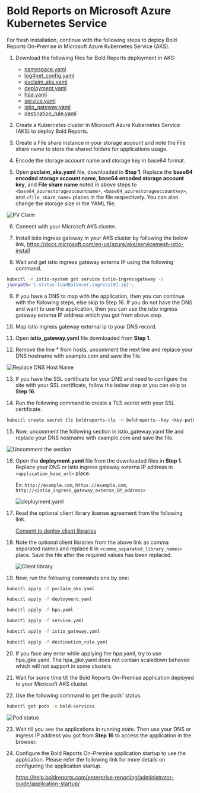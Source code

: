 # Bold Reports on Microsoft Azure Kubernetes Service

For fresh installation, continue with the following steps to deploy Bold Reports On-Premise in Microsoft Azure Kubernetes Service (AKS).

1. Download the following files for Bold Reports deployment in AKS:

    * [namespace.yaml](https://raw.githubusercontent.com/boldreports/bold-reports-kubernetes/v5.4.30/deploy/namespace.yaml)
    * [log4net_config.yaml](https://raw.githubusercontent.com/boldreports/bold-reports-kubernetes/v5.4.30/deploy/log4net_config.yaml)
    * [pvclaim_aks.yaml](https://raw.githubusercontent.com/boldreports/bold-reports-kubernetes/v5.4.30/deploy/pvclaim_aks.yaml)
    * [deployment.yaml](https://raw.githubusercontent.com/boldreports/bold-reports-kubernetes/v5.4.30/deploy/deployment.yaml)
    * [hpa.yaml](https://raw.githubusercontent.com/boldreports/bold-reports-kubernetes/v5.4.30/deploy/hpa.yaml)
    * [service.yaml](https://raw.githubusercontent.com/boldreports/bold-reports-kubernetes/v5.4.30/deploy/service.yaml)
    * [istio_gateway.yaml](https://raw.githubusercontent.com/boldreports/bold-reports-kubernetes/v5.4.30/deploy/istio_gateway.yaml)
    * [destination_rule.yaml](https://raw.githubusercontent.com/boldreports/bold-reports-kubernetes/v5.4.30/deploy/destination_rule.yaml)

2. Create a Kubernetes cluster in Microsoft Azure Kubernetes Service (AKS) to deploy Bold Reports.

3. Create a File share instance in your storage account and note the File share name to store the shared folders for applications usage.

4. Encode the storage account name and storage key in base64 format.

5. Open **pvclaim_aks.yaml** file, downloaded in **Step 1**. Replace the **base64 encoded storage account name**, **base64 encoded storage account key**, and **File share name** noted in above steps to `<base64_azurestorageaccountname>`, `<base64_azurestorageaccountkey>`, and `<file_share_name>` places in the file respectively. You can also change the storage size in the YAML file.

![PV Claim](images/aks_pvclaim.png)

6. Connect with your Microsoft AKS cluster.

7. Install istio ingress gateway in your AKS cluster by following the below link,
    https://docs.microsoft.com/en-us/azure/aks/servicemesh-istio-install

8.	Wait and get istio ingress gateway externa IP using the following command.

```sh
kubectl -n istio-system get service istio-ingressgateway -o 
jsonpath='{.status.loadBalancer.ingress[0].ip}'.
```

9.	If you have a DNS to map with the application, then you can continue with the following steps, else skip to Step 16. If you do not have the DNS and want to use the application, then you can use the istio ingress gateway externa IP address which you got from above step.

10.	Map istio ingress gateway external ip to your DNS record.

11.	Open **istio_gateway.yaml** file downloaded from **Step 1**.

12.	Remove the line * from hosts, uncomment the next line and replace your DNS hostname with example.com and save the file.

![Replace DNS Host Name](images/dns-hostname.png) 

13. If you have the SSL certificate for your DNS and need to configure the site with your SSL certificate, follow the below step or you can skip to **Step 16**.

14. Run the following command to create a TLS secret with your SSL certificate.

```sh
kubectl create secret tls boldreports-tls -n boldreports--key <key-path> --cert <certificate-path>
```

15.	Now, uncomment the following section in istio_gateway.yaml file and replace your DNS hostname with example.com and save the file.

![Uncomment the section](images/uncomment-section.png) 

16. Open the **deployment.yaml** file from the downloaded files in **Step 1**. Replace your DNS or istio ingress gateway externa IP address in `<application_base_url>` place.
    
    Ex: `http://example.com`, `https://example.com`, `http://<istio_ingress_gateway_externa_IP_address>`

    ![deployment.yaml](/docs/images/deployment_yaml.png) 
	
17. Read the optional client library license agreement from the following link.
    
    [Consent to deploy client libraries](../docs/consent-to-deploy-client-libraries.md)
	
18. Note the optional client libraries from the above link as comma separated names and replace it in `<comma_separated_library_names>` place. Save the file after the required values has been replaced.

    ![Client library](/docs/images/client-library.png) 

19. Now, run the following commands one by one:

```sh
kubectl apply -f pvclaim_aks.yaml
```

```sh
kubectl apply -f deployment.yaml
```

```sh
kubectl apply -f hpa.yaml
```

```sh
kubectl apply -f service.yaml
```

```sh
kubectl apply -f istio_gateway.yaml
```

```sh
kubectl apply -f destination_rule.yaml
```

20.	If you face any error while applying the hpa.yaml, try to use hpa_gke.yaml. The hpa_gke.yaml does not contain scaledown behavior which will not support in some clusters.

21. Wait for some time till the Bold Reports On-Premise application deployed to your Microsoft AKS cluster.

22. Use the following command to get the pods’ status.

```sh
kubectl get pods -n bold-services
```
![Pod status](/docs/images/pod_status.png) 

23. Wait till you see the applications in running state. Then use your DNS or ingress IP address you got from **Step 16** to access the application in the browser.

24.	Configure the Bold Reports On-Premise application startup to use the application. Please refer the following link for more details on configuring the application startup.
    
    https://help.boldreports.com/enterprise-reporting/administrator-guide/application-startup/